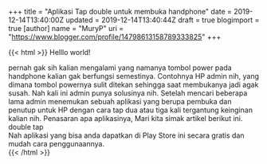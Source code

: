 +++
title = "Aplikasi Tap double untuk membuka handphone"
date = 2019-12-14T13:40:00Z
updated = 2019-12-14T13:40:44Z
draft = true
blogimport = true 
[author]
	name = "MuryP"
	uri = "https://www.blogger.com/profile/14798613158789333825"
+++

 {{< html >}} 
Helllo world!<div>pernah gak sih kalian mengalami yang namanya tombol power pada handphone kalian gak berfungsi semestinya. Contohnya HP admin nih, yang dimana tombol powernya sulit ditekan sehingga saat membukanya jadi agak susah. Nah kali ini admin punya solusinya nih. Setelah mencari beberapa lama admin menemukan sebuah aplikasi yang berupa pembuka dan penutup untuk HP dengan cara tap dua atau tiga kali tergantung keinginan kalian nih. Penasaran apa aplikasinya, Mari kita simak artikel berikut ini.</div><div>double tap</div><div>Nah aplikasi yang bisa anda dapatkan di Play Store ini secara gratis dan mudah cara penggunaannya.</div>
{{< /html >}}
